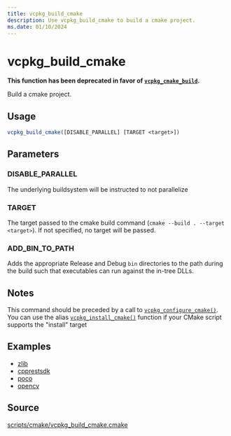 ```yaml
---
title: vcpkg_build_cmake
description: Use vcpkg_build_cmake to build a cmake project.
ms.date: 01/10/2024
---
```

# vcpkg_build_cmake

**This function has been deprecated in favor of [`vcpkg_cmake_build`](vcpkg_cmake_build.md).**

Build a cmake project.

## Usage

```cmake
vcpkg_build_cmake([DISABLE_PARALLEL] [TARGET <target>])
```

## Parameters

### DISABLE_PARALLEL

The underlying buildsystem will be instructed to not parallelize

### TARGET

The target passed to the cmake build command (`cmake --build . --target <target>`). If not specified, no target will
be passed.

### ADD_BIN_TO_PATH

Adds the appropriate Release and Debug `bin` directories to the path during the build such that executables can run against the in-tree DLLs.

## Notes

This command should be preceded by a call to [`vcpkg_configure_cmake()`](vcpkg_configure_cmake.md).
You can use the alias [`vcpkg_install_cmake()`](vcpkg_configure_cmake.md) function if your CMake script supports the
"install" target

## Examples

- [zlib](https://github.com/Microsoft/vcpkg/blob/master/ports/zlib/portfile.cmake)
- [cpprestsdk](https://github.com/Microsoft/vcpkg/blob/master/ports/cpprestsdk/portfile.cmake)
- [poco](https://github.com/Microsoft/vcpkg/blob/master/ports/poco/portfile.cmake)
- [opencv](https://github.com/Microsoft/vcpkg/blob/master/ports/opencv/portfile.cmake)

## Source

[scripts/cmake/vcpkg\_build\_cmake.cmake](https://github.com/Microsoft/vcpkg/blob/master/scripts/cmake/vcpkg_build_cmake.cmake)
